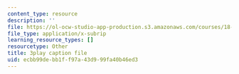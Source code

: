 ```yaml
---
content_type: resource
description: ''
file: https://ol-ocw-studio-app-production.s3.amazonaws.com/courses/18-01sc-single-variable-calculus-fall-2010/ecbb99debb1ff97a43d999fa40b46ed3_2keGgDBJKGU.srt
file_type: application/x-subrip
learning_resource_types: []
resourcetype: Other
title: 3play caption file
uid: ecbb99de-bb1f-f97a-43d9-99fa40b46ed3
---
```

